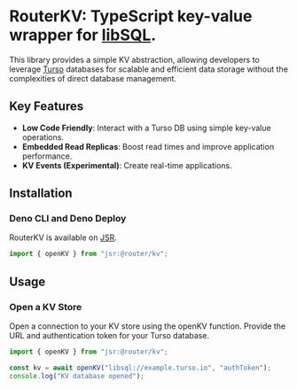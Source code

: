 # RouterKV: TypeScript key-value wrapper for [libSQL](https://turso.tech/libsql).

This library provides a simple KV abstraction, allowing developers to leverage
[Turso](https://turso.tech/) databases for scalable and efficient data storage
without the complexities of direct database management.

## Key Features

- **Low Code Friendly**: Interact with a Turso DB using simple key-value
  operations.
- **Embedded Read Replicas**: Boost read times and improve application
  performance.
- **KV Events (Experimental)**: Create real-time applications.

## Installation

### Deno CLI and Deno Deploy

RouterKV is available on [JSR](https://jsr.io/@router/kv).

```ts
import { openKV } from "jsr:@router/kv";
```

## Usage

### Open a KV Store

Open a connection to your KV store using the openKV function. Provide the URL
and authentication token for your Turso database.

```ts
import { openKV } from "jsr:@router/kv";

const kv = await openKV("libsql://example.turso.io", "authToken");
console.log("KV database opened");
```
